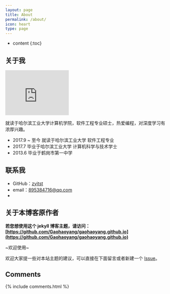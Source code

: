 ```yaml
---
layout: page
title: About
permalink: /about/
icon: heart
type: page
---
```


* content
{:toc}

## 关于我

<iframe src="https://githubbadge.appspot.com/zyitst" style="border: 0;height: 142px;width: 200px;overflow: hidden;" frameBorder="0"></iframe>

就读于哈尔滨工业大学计算机学院，软件工程专业硕士，热爱编程，对深度学习有浓厚兴趣。

* 2017.9 ~ 至今 就读于哈尔滨工业大学 软件工程专业
* 2017.7 毕业于哈尔滨工业大学 计算机科学与技术学士
* 2013.6 毕业于鹤岗市第一中学


## 联系我

* GitHub：[zyitst](https://github.com/zyitst)
* email：895384716@qq.com
* 

## 关于本博客原作者

**若您想使用这个 jekyll 博客主题，请访问：[https://github.com/Gaohaoyang/gaohaoyang.github.io](https://github.com/Gaohaoyang/gaohaoyang.github.io)**

~欢迎使用~

欢迎大家提一些对本站主题的建议，可以直接在下面留言或者新建一个 [Issue](https://github.com/Gaohaoyang/gaohaoyang.github.io/issues)。

## Comments

{% include comments.html %}
